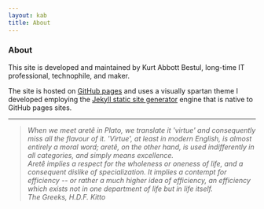 ```yaml
---
layout: kab
title: About
---
```

### About

This site is developed and maintained by Kurt Abbott Bestul, long-time IT professional, technophile, and maker.

The site is hosted on [GitHub pages](https://pages.github.com/) and uses a visually spartan theme I developed employing the [Jekyll static site generator](https://en.wikipedia.org/wiki/Jekyll_(software)) engine that is native to GitHub pages sites.
  
  
  
  
---

> *When we meet aret&#234; in Plato, we translate it 'virtue' and consequently miss all the flavour of it. 'Virtue', at least in modern English, is almost entirely a moral word; aret&#234;, on the other hand, is used indifferently in all categories, and simply means excellence.  
Aret&#234; implies a respect for the wholeness or oneness of life, and a consequent dislike of specialization. It implies a contempt for efficiency -- or rather a much higher idea of efficiency, an efficiency which exists not in one department of life but in life itself.  
The Greeks, H.D.F. Kitto*
  
  
